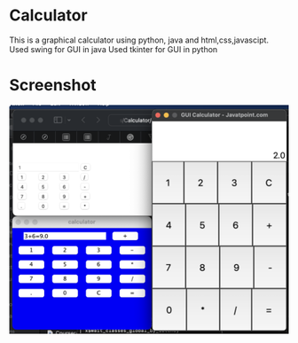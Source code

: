 # Calculator
This is a graphical calculator using python, java and html,css,javascipt.
Used swing for GUI in java
Used tkinter for GUI in python
# Screenshot

![screenshot](screenshots.png)
